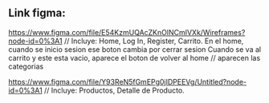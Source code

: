 ## Link figma: 
https://www.figma.com/file/E54KzmUQAcZKnOlNCmIVXk/Wireframes?node-id=0%3A1  // Incluye: Home, Log In, Register, Carrito.
En el home, cuando se inicio sesion ese boton cambia por cerrar sesion
Cuando se va al carrito y este esta vacio, aparece el boton de volver al  home // aparecen las categorias

https://www.figma.com/file/Y93ReN5fGmEPg0jIDPEEVg/Untitled?node-id=0%3A1  // Incluye: Productos, Detalle de Producto.